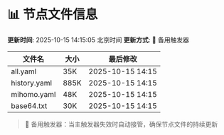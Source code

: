 # 📊 节点文件信息

**更新时间**: 2025-10-15 14:15:05 北京时间
**更新方式**: 🔄 备用触发器

| 文件名 | 大小 | 最后修改 |
|--------|------|----------|
| all.yaml | 35K | 2025-10-15 14:15 |
| history.yaml | 885K | 2025-10-15 14:15 |
| mihomo.yaml | 48K | 2025-10-15 14:15 |
| base64.txt | 30K | 2025-10-15 14:15 |

> 🔄 备用触发器：当主触发器失效时自动接管，确保节点文件的持续更新
